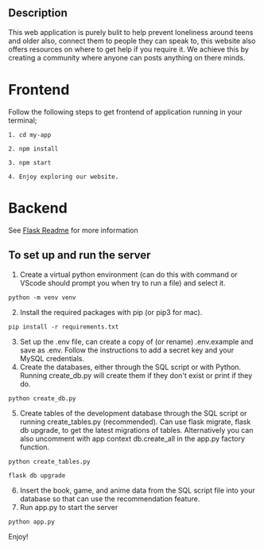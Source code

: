 ## Description
This web application is purely bulit to help prevent loneliness around teens and older also, connect them to people they can speak to, this website also offers resources on where to get help if you require it. We achieve this by creating a community where anyone can posts anything on there minds.

# Frontend
Follow the following steps to get frontend of application running in your terminal;
```
1. cd my-app
```
```
2. npm install
```
```
3. npm start
```
```
4. Enjoy exploring our website.
```

# Backend
See [Flask Readme](flask-server/README.md) for more information
## To set up and run the server
1. Create a virtual python environment (can do this with command or VScode should prompt you when try to run a file) and select it.
```
python -m venv venv
```
2. Install the required packages with pip (or pip3 for mac).
```
pip install -r requirements.txt
```
3. Set up the .env file, can create a copy of (or rename) .env.example and save as .env. Follow the instructions to add a secret key and your MySQL credentials.
4. Create the databases, either through the SQL script or with Python. Running create_db.py will create them if they don't exist or print if they do.
```
python create_db.py
```
5. Create tables of the development database through the SQL script or running create_tables.py (recommended). Can use flask migrate, flask db upgrade, to get the latest migrations of tables. Alternatively you can also uncomment with app context db.create_all in the app.py factory function.
```
python create_tables.py
```
```
flask db upgrade
```
6. Insert the book, game, and anime data from the SQL script file into your database so that can use the recommendation feature.
7. Run app.py to start the server
```
python app.py
```
Enjoy!
